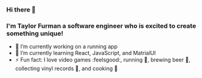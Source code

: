 ### Hi there 👋

### I'm Taylor Furman a software engineer who is excited to create something unique!
- 🔭 I’m currently working on a running app
- 🌱 I’m currently learning React, JavaScript, and MatrialUI
- ⚡ Fun fact: I love video games :feelsgood:, running :running:, brewing beer :beer:, collecting vinyl records :saxophone:, and cooking :ramen:

<!--
**TaylorFurman/TaylorFurman** is a ✨ _special_ ✨ repository because its `README.md` (this file) appears on your GitHub profile.

Here are some ideas to get you started:

- 🔭 I’m currently working on ...
- 🌱 I’m currently learning ...
- 👯 I’m looking to collaborate on ...
- 🤔 I’m looking for help with ...
- 💬 Ask me about ...
- 📫 How to reach me: ...
- 😄 Pronouns: ...
- ⚡ Fun fact: ...
-->
